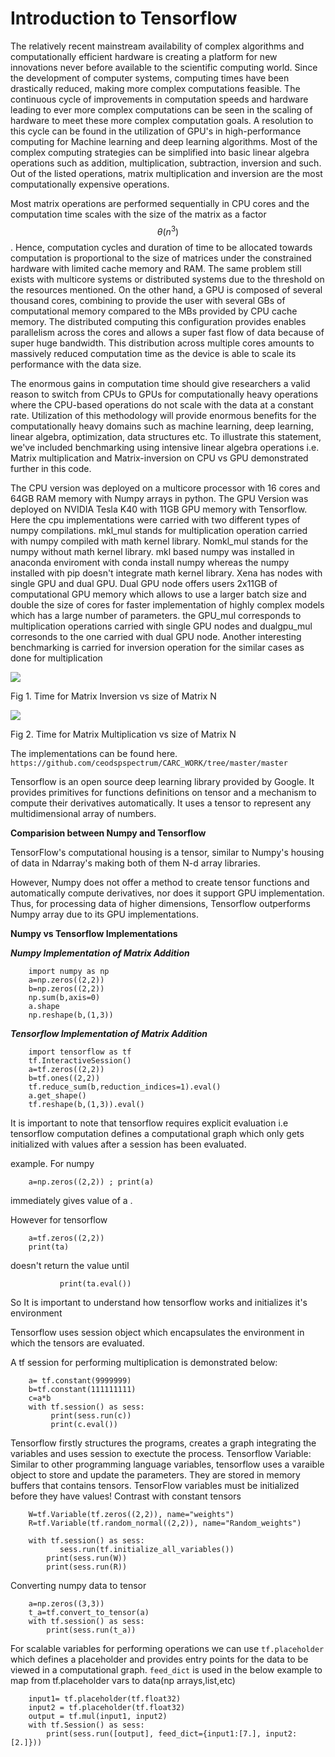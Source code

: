 # Introduction to Tensorflow #

The relatively recent mainstream availability of complex algorithms and computationally efficient hardware is creating a platform for new innovations never before available to the scientific computing world. Since the development of computer systems, computing times have been drastically reduced, making more complex computations feasible. The continuous cycle of improvements in computation speeds and hardware leading to ever more complex computations can be seen in the scaling of hardware to meet these more complex computation goals. A resolution to this cycle can be found in the utilization of GPU's in high-performance computing for Machine learning and deep learning algorithms. 
Most of the complex computing strategies can be simplified into basic linear algebra operations such as addition, multiplication, subtraction, inversion and such. Out of the listed operations, matrix multiplication and inversion are the most computationally expensive operations. 

Most matrix operations are performed sequentially in CPU cores and the computation time scales with the size of the matrix as a factor $$ \theta(n^3) $$. Hence, computation cycles and duration of time to be allocated towards computation is proportional to the size of matrices under the constrained hardware with limited cache memory and RAM. The same problem still exists with multicore systems or distributed systems due to the threshold on the resources mentioned. On the other hand, a GPU is composed of several thousand cores, combining to provide the user with several GBs of computational memory compared to the MBs provided by CPU cache memory. The distributed computing this configuration provides enables parallelism across the cores and allows a super fast flow of data because of super huge bandwidth. This distribution across multiple cores amounts to massively reduced computation time as the device is able to scale its performance with the data size. 

The enormous gains in computation time should give researchers a valid reason to switch from CPUs to GPUs for computationally heavy operations where the CPU-based operations do not scale with the data at a constant rate. Utilization of this methodology will provide enormous benefits for the computationally heavy domains such as machine learning, deep learning, linear algebra, optimization, data structures etc. To illustrate this statement, we've included benchmarking using intensive linear algebra operations i.e. Matrix multiplication and Matrix-inversion on CPU vs GPU demonstrated further in this code. 

The CPU version was deployed on a multicore processor with 16 cores and 64GB RAM memory with Numpy arrays in python. The GPU Version was deployed on NVIDIA Tesla K40 with 11GB GPU memory with Tensorflow.  Here the cpu implementations were carried with two different types of numpy compilations. mkl_mul stands for multiplication operation carried with numpy compiled with math kernel library. Nomkl_mul stands for the numpy without math kernel library. mkl based numpy was installed in anaconda enviroment with conda install numpy whereas the numpy installed with pip doesn't integrate math kernel library. Xena has nodes with single GPU and dual GPU. Dual GPU node offers users 2x11GB of computational GPU memory which allows to use a larger batch size and double the size of cores for faster implementation of highly complex  models which has a large number of parameters. the GPU_mul corresponds to multiplication operations carried with single GPU nodes and dualgpu_mul corresonds to the one carried with dual  GPU node. Another interesting benchmarking is carried for inversion operation for the similar cases as done for multiplication

![](https://github.com/ceodspspectrum/CARC_WORK/blob/master/download2.png)

Fig 1. Time for Matrix Inversion vs size of Matrix N  


![](https://github.com/ceodspspectrum/CARC_WORK/blob/master/download1.png)

Fig 2. Time for Matrix Multiplication vs size of Matrix N  

The implementations can be found here. 
`https://github.com/ceodspspectrum/CARC_WORK/tree/master/master`


Tensorflow is an open source deep learning library provided by Google. It provides primitives for functions definitions on tensor and a mechanism to compute their derivatives automatically. It uses a tensor to represent any multidimensional array of numbers. 

**Comparision between Numpy and Tensorflow**

TensorFlow's computational housing is a tensor, similar to Numpy's housing of data in Ndarray's making both of them N-d array libraries.

However, Numpy does not offer a method to create tensor functions and automatically compute derivatives, nor does it support GPU implementation. Thus, for processing data of higher dimensions, 
Tensorflow outperforms Numpy array due to its GPU implementations. 

**Numpy vs Tensorflow Implementations**

***Numpy Implementation of Matrix Addition***

		import numpy as np
		a=np.zeros((2,2))
		b=np.zeros((2,2))
		np.sum(b,axis=0)
		a.shape
		np.reshape(b,(1,3))



***Tensorflow Implementation of Matrix Addition***

		import tensorflow as tf 
		tf.InteractiveSession()
		a=tf.zeros((2,2))
		b=tf.ones((2,2))
		tf.reduce_sum(b,reduction_indices=1).eval()
		a.get_shape()
		tf.reshape(b,(1,3)).eval()

It is important to note that tensorflow requires explicit evaluation i.e tensorflow computation defines a computational graph which only gets initialized with values after a session has been evaluated. 

example. For numpy

		a=np.zeros((2,2)) ; print(a)

immediately gives value of a .

However for tensorflow

		a=tf.zeros((2,2))
		print(ta) 

doesn't return the value until
		
               print(ta.eval())

So It is important to understand how tensorflow works and initializes it's environment

Tensorflow uses session object which encapsulates the environment in which the tensors are evaluated.

A tf session for performing multiplication is demonstrated below:

		a= tf.constant(9999999)
		b=tf.constant(111111111)
		c=a*b
		with tf.session() as sess:
		     print(sess.run(c))
		     print(c.eval())

Tensorflow firstly structures the programs, creates a graph integrating the variables and uses session to exectute the process.
Tensorflow Variable:
Similar to other programming language variables, tensorflow uses a varaible object to store and update the parameters. They are stored in memory buffers that contains tensors. TensorFlow variables must be initialized before they have  values! Contrast with constant tensors
		
		W=tf.Variable(tf.zeros((2,2)), name="weights")
		R=tf.Variable(tf.random_normal((2,2)), name="Random_weights")

		with tf.session() as sess:
		       sess.run(tf.initialize_all_variables())
			print(sess.run(W))
			print(sess.run(R))

Converting numpy data to tensor

		a=np.zeros((3,3))
		t_a=tf.convert_to_tensor(a)
		with tf.session() as sess:
			print(sess.run(t_a))

For scalable variables for performing operations we can use `tf.placeholder` which defines a placeholder and provides entry points for the data to be viewed in a computational graph.  `feed_dict` is used in the below example to map from tf.placeholder vars to data(np arrays,list,etc)


		input1= tf.placeholder(tf.float32)
		input2 = tf.placeholder(tf.float32)
		output = tf.mul(input1, input2)
		with tf.Session() as sess:
			print(sess.run([output], feed_dict={input1:[7.], input2:[2.]}))
